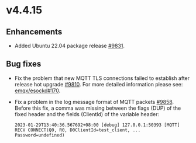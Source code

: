 # v4.4.15

## Enhancements

- Added Ubuntu 22.04 package release [#9831](https://github.com/emqx/emqx/pull/9831).

## Bug fixes

- Fix the problem that new MQTT TLS connections failed to establish after release hot upgrade [#9810](https://github.com/emqx/emqx/pull/9810).
  For more detailed information please see: [emqx/esockd#170](https://github.com/emqx/esockd/pull/170).

- Fix a problem in the log message format of MQTT packets [#9858](https://github.com/emqx/emqx/pull/9858).
  Before this fix, a comma was missing between the flags (DUP) of the fixed header
  and the fields (ClientId) of the variable header:
  ```
  2023-01-29T13:40:36.567692+08:00 [debug] 127.0.0.1:50393 [MQTT] RECV CONNECT(Q0, R0, D0ClientId=test_client, ... Password=undefined)
  ```
